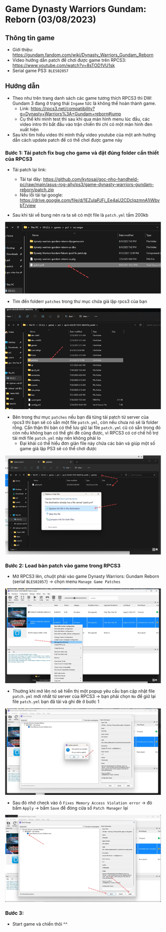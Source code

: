 # Game Dynasty Warriors Gundam: Reborn (03/08/2023)

## Thông tin game

- Giới thiệu: https://gundam.fandom.com/wiki/Dynasty_Warriors_Gundam_Reborn
- Video hướng dẫn patch để chơi được game trên RPCS3: https://www.youtube.com/watch?v=8sTOD1VU1sk
- Serial game PS3: `BLES02057`

## Hướng dẫn

- Theo như trên trang danh sách các game tương thích RPCS3 thì DW: Gundam 3 đang ở trạng thái `Ingame` tức là không thể hoàn thành game.
  - Link: https://rpcs3.net/compatibility?g=Dynasty+Warriors%3A+Gundam+reborn#jump
  - Cụ thể khi mình test thì sau khi qua màn hình menu lúc đầu, các video intro thì bắt đầu vào trận chiến thì chỉ có một màn hình đen xuất hiện
- Sau khi tìm hiểu video thì mình thấy video youtube của một anh hướng dẫn cách update patch để có thể chơi được game này

### Bước 1: Tải patch fix bug cho game và đặt đúng folder cần thiết của RPCS3

- Tải patch lại link: 
  - Tải tại đây: https://github.com/kytosai/goc-nho-handheld-pc/raw/main/asus-rog-ally/ps3/game-dynasty-warriors-gundam-reborn/patch.zip 
  - Nếu lỗi tải tại google: https://drive.google.com/file/d/1EZulaPJFj_Ee4aU2CDcIqzmnA1iWbvbT/view

- Sau khi tải về bung nén ra ta sẽ có một file là `patch.yml` tầm 200kb

![](./game-gundam-reborn-01.jpg)

- Tìm đến folderr `patches` trong thư mục chứa giả lập rpcs3 của bạn

![](./game-gundam-reborn-02.jpg)

- Bên trong thư mục `patches` nếu bạn đã từng tải patch từ server của rpcs3 thì bạn sẽ có sẵn một file `patch.yml`, còn nếu chưa nó sẽ là folder rỗng. Cẩn thận thì bàn có thể lưu giữ lại file `patch.yml` cũ có sẵn trong đó còn nếu không bạn có thể ghi đè cũng được, vì RPCS3 có cơ chế hỗ trợ tải mới file `patch.yml` này nên không phải lo
  - Đại khái có thể hiểu đơn giản file này chứa các bản vá giúp một số game giả lập PS3 sẽ có thể chơi được

![](./game-gundam-reborn-03.jpg)

### Bước 2: Load bản patch vào game trong RPCS3

- Mở RPCS3 lên, chuột phải vào game Dynasty Warriors: Gundam Reborn (serial `BLES02057`) -> chọn menu `Manage Game Patches`

![](./game-gundam-reborn-04.jpg)

- Thường khi mở lên nó sẽ hiển thị một popup yêu cầu bạn cập nhật file `patch.yml` mới nhất từ server của RPCS3 -> bạn phải chọn `No` để giữ lại file `patch.yml` bạn đã tải và ghi đè ở bước 1

![](./game-gundam-reborn-05.jpg)

- Sau đó nhớ check vào ô `Fixes Memory Access Violation error` -> đó bấm `Apply` -> bấm `Save` để đóng cửa sổ `Patch Manager` lại

![](./game-gundam-reborn-06.jpg)

### Bước 3:

- Start game và chiến thôi ^^




 